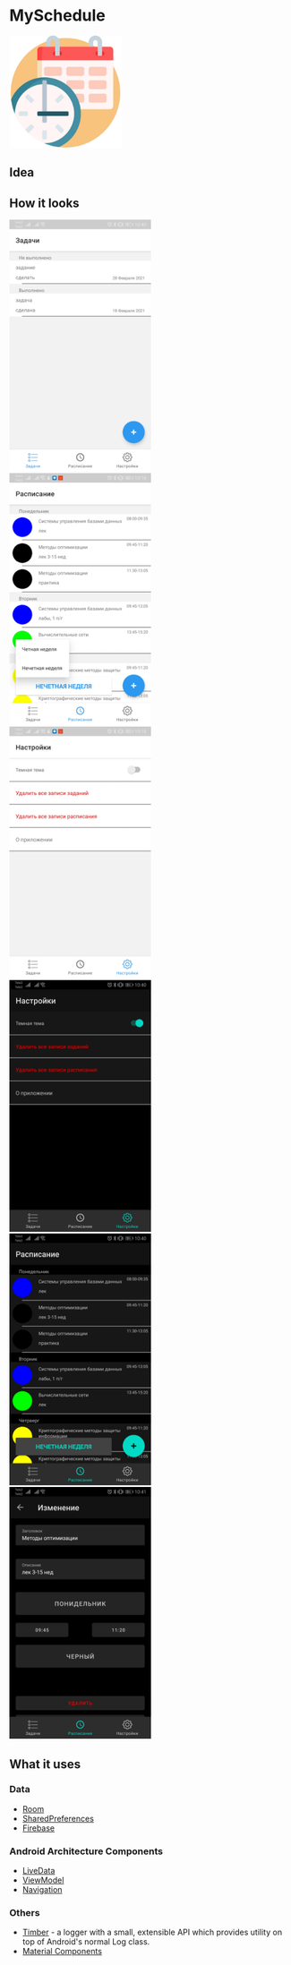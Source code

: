 # MySchedule
<img src='screenshots/schedule.jpg' height='200'>

## Idea


## How it looks

<img src='screenshots/2.jpg' height='450'> <img src='screenshots/3.jpg' height='450'>
<img src='screenshots/4.jpg' height='450'>
<img src='screenshots/5.jpg' height='450'>
<img src='screenshots/6.jpg' height='450'>
<img src='screenshots/7.jpg' height='450'>


## What it uses

### Data

* [Room](https://developer.android.com/topic/libraries/architecture/room)
* [SharedPreferences](https://developer.android.com/reference/kotlin/android/content/SharedPreferences)
* [Firebase](https://firebase.google.com/docs/android/setup)

### Android Architecture Components

* [LiveData](https://developer.android.com/topic/libraries/architecture/livedata)
* [ViewModel](https://developer.android.com/topic/libraries/architecture/viewmodel)
* [Navigation](https://developer.android.com/topic/libraries/architecture/navigation/)

### Others

* [Timber](https://github.com/JakeWharton/timber) -  a logger with a small, extensible API which provides utility on top of Android's normal Log class.
* [Material Components](https://github.com/material-components/material-components-android)

